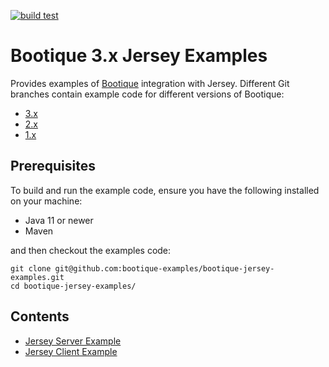 [![build test](https://github.com/bootique-examples/bootique-jersey-examples/actions/workflows/verify.yml/badge.svg)](https://github.com/bootique-examples/bootique-jersey-examples/actions/workflows/verify.yml)

# Bootique 3.x Jersey Examples 

Provides examples of [Bootique](https://bootique.io) integration with Jersey. Different Git branches contain example code for different versions of Bootique:

* [3.x](https://github.com/bootique-examples/bootique-jersey-examples/tree/3.x)
* [2.x](https://github.com/bootique-examples/bootique-jersey-examples/tree/2.x)
* [1.x](https://github.com/bootique-examples/bootique-jersey-examples/tree/1.x)

## Prerequisites

To build and run the example code, ensure you have the following installed on your machine:

* Java 11 or newer
* Maven

and then checkout the examples code:
```
git clone git@github.com:bootique-examples/bootique-jersey-examples.git
cd bootique-jersey-examples/
```
## Contents

* [Jersey Server Example](jersey-server-example/)
* [Jersey Client Example](jersey-client-example/)
